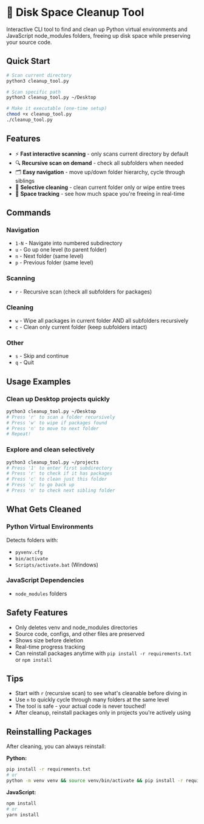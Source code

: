 # 🧹 Disk Space Cleanup Tool

Interactive CLI tool to find and clean up Python virtual environments and JavaScript node_modules folders, freeing up disk space while preserving your source code.

## Quick Start

```bash
# Scan current directory
python3 cleanup_tool.py

# Scan specific path
python3 cleanup_tool.py ~/Desktop

# Make it executable (one-time setup)
chmod +x cleanup_tool.py
./cleanup_tool.py
```

## Features

- ⚡ **Fast interactive scanning** - only scans current directory by default
- 🔍 **Recursive scan on demand** - check all subfolders when needed
- 🗂️ **Easy navigation** - move up/down folder hierarchy, cycle through siblings
- 🎯 **Selective cleaning** - clean current folder only or wipe entire trees
- 💾 **Space tracking** - see how much space you're freeing in real-time

## Commands

### Navigation
- `1-N` - Navigate into numbered subdirectory
- `u` - Go up one level (to parent folder)
- `n` - Next folder (same level)
- `p` - Previous folder (same level)

### Scanning
- `r` - Recursive scan (check all subfolders for packages)

### Cleaning
- `w` - Wipe all packages in current folder AND all subfolders recursively
- `c` - Clean only current folder (keep subfolders intact)

### Other
- `s` - Skip and continue
- `q` - Quit

## Usage Examples

### Clean up Desktop projects quickly
```bash
python3 cleanup_tool.py ~/Desktop
# Press 'r' to scan a folder recursively
# Press 'w' to wipe if packages found
# Press 'n' to move to next folder
# Repeat!
```

### Explore and clean selectively
```bash
python3 cleanup_tool.py ~/projects
# Press '1' to enter first subdirectory
# Press 'r' to check if it has packages
# Press 'c' to clean just this folder
# Press 'u' to go back up
# Press 'n' to check next sibling folder
```

## What Gets Cleaned

### Python Virtual Environments
Detects folders with:
- `pyvenv.cfg`
- `bin/activate`
- `Scripts/activate.bat` (Windows)

### JavaScript Dependencies
- `node_modules` folders

## Safety Features

- Only deletes venv and node_modules directories
- Source code, configs, and other files are preserved
- Shows size before deletion
- Real-time progress tracking
- Can reinstall packages anytime with `pip install -r requirements.txt` or `npm install`

## Tips

- Start with `r` (recursive scan) to see what's cleanable before diving in
- Use `n` to quickly cycle through many folders at the same level
- The tool is safe - your actual code is never touched!
- After cleanup, reinstall packages only in projects you're actively using

## Reinstalling Packages

After cleaning, you can always reinstall:

**Python:**
```bash
pip install -r requirements.txt
# or
python -m venv venv && source venv/bin/activate && pip install -r requirements.txt
```

**JavaScript:**
```bash
npm install
# or
yarn install
```